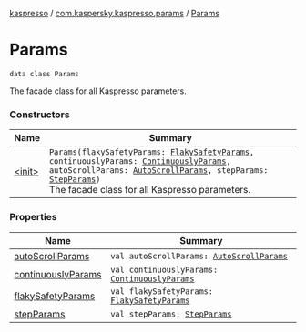 [kaspresso](../../index.md) / [com.kaspersky.kaspresso.params](../index.md) / [Params](./index.md)

# Params

`data class Params`

The facade class for all Kaspresso parameters.

### Constructors

| Name | Summary |
|---|---|
| [&lt;init&gt;](-init-.md) | `Params(flakySafetyParams: `[`FlakySafetyParams`](../-flaky-safety-params/index.md)`, continuouslyParams: `[`ContinuouslyParams`](../-continuously-params/index.md)`, autoScrollParams: `[`AutoScrollParams`](../-auto-scroll-params/index.md)`, stepParams: `[`StepParams`](../-step-params/index.md)`)`<br>The facade class for all Kaspresso parameters. |

### Properties

| Name | Summary |
|---|---|
| [autoScrollParams](auto-scroll-params.md) | `val autoScrollParams: `[`AutoScrollParams`](../-auto-scroll-params/index.md) |
| [continuouslyParams](continuously-params.md) | `val continuouslyParams: `[`ContinuouslyParams`](../-continuously-params/index.md) |
| [flakySafetyParams](flaky-safety-params.md) | `val flakySafetyParams: `[`FlakySafetyParams`](../-flaky-safety-params/index.md) |
| [stepParams](step-params.md) | `val stepParams: `[`StepParams`](../-step-params/index.md) |
